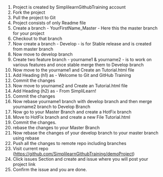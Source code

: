 1.	Project <name of the project> is created by SimplilearnGithubTraining account 
2.	Fork the project
3.	Pull the project to Git 
4.	Project consists of only Readme file
5.	Create a branch  - YourFirstName_Master - Here this the master branch for your project
6.	Checkout to that branch
7.	Now create a branch - Develop - is for Stable release and is created from master branch
8.	Now move to develop branch
9.	Create two feature branch - yourname1 & yourname2  -  is to work on various features and once stable merge them to Develop branch
10.	Now move to the yourname1 and Create an Tutorial.html file
11.	Add Heading (h1) as  -  Welcome to Git and GitHub Training
12.	Commit the changes
13.	Now move to yourname2 and Create an Tutorial.html file
14.	Add Heading (h2) as  -  From SimpliLearn!
15.	Commit the changes
16.	Now rebase yourname1 branch with develop branch and then merge yourname2 branch to Develop Branch
17.	Now go to your Master Branch and create a HotFix branch
18.	Move to HotFix branch and create a new File Tutorial.html
19.	Commit the changes.
20.	rebase the changes to your Master Branch
21.	Now rebase the changes of your develop branch to your master branch using rebase
22.	Push all the changes to remote repo including branches
23.	Visit current repo (https://github.com/SimplilearnGithubTraining/demoProject)
24.	Click issues Section and create and issue where you will post your project link
25.	Confirm the issue and you are done.
